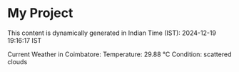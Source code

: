 # My Project

This content is dynamically generated in Indian Time (IST): 2024-12-19 19:16:17 IST


Current Weather in Coimbatore:
Temperature: 29.88 °C
Condition: scattered clouds
